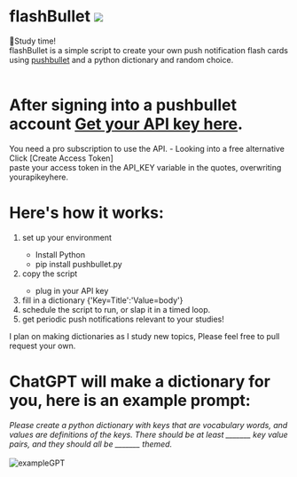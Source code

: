 # flashBullet <img src="https://img.shields.io/badge/Python-FFD43B?style=for-the-badge&logo=python&logoColor=blue"> 
🧠Study time! </br>
flashBullet is a simple script to create your own push notification flash cards using [pushbullet](https://www.pushbullet.com/) and a python dictionary and random choice. </br></br>
# After signing into a pushbullet account [Get your API key here](https://www.pushbullet.com/#settings/account).
You need a pro subscription to use the API.  - Looking into a free alternative</br>
Click [Create Access Token]</br>
paste your access token in the API_KEY variable in the quotes, overwriting yourapikeyhere.</br> 


# Here's how it works:</br>
<ol>
  <li>set up your environment</li>
  <ul>
    <li>Install Python</li>
    <li>pip install pushbullet.py</li>
  </ul>
  <li>copy the script</li>
  <ul>
    <li>plug in your API key</li>
  </ul>
  <li>fill in a dictionary {'Key=Title':'Value=body'}</li>
  <li>schedule the script to run, or slap it in a timed loop.</li>
  <li>get periodic push notifications relevant to your studies!</li>
</ol>

I plan on making dictionaries as I study new topics, Please feel free to pull request your own.


# ChatGPT will make a dictionary for you, here is an example prompt:</br>
<i>Please create a python dictionary with keys that are vocabulary words, and values are definitions of the keys. There should be at least _______ key value pairs, and they should all be _______ themed.</i></br></br>
![exampleGPT](https://github.com/signalSurfer/flashBullet/assets/130820868/8305acf5-0c24-4b55-87c6-74b9c8097cda)
